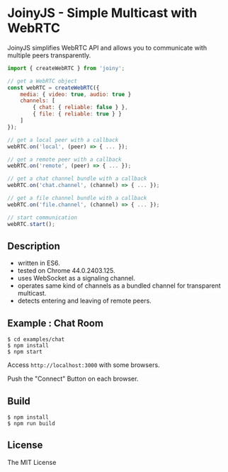 JoinyJS - Simple Multicast with WebRTC
=======================================

JoinyJS simplifies WebRTC API and allows you to communicate with multiple peers transparently.

```js
import { createWebRTC } from 'joiny';

// get a WebRTC object
const webRTC = createWebRTC({
    media: { video: true, audio: true }
    channels: [
        { chat: { reliable: false } },
        { file: { reliable: true } }
    ]
});

// get a local peer with a callback
webRTC.on('local', (peer) => { ... });

// get a remote peer with a callback
webRTC.on('remote', (peer) => { ... });

// get a chat channel bundle with a callback
webRTC.on('chat.channel', (channel) => { ... });

// get a file channel bundle with a callback
webRTC.on('file.channel', (channel) => { ... });

// start communication
webRTC.start();
```

Description
-----------

- written in ES6.
- tested on Chrome 44.0.2403.125.
- uses WebSocket as a signaling channel.
- operates same kind of channels as a bundled channel for transparent multicast.
- detects entering and leaving of remote peers.

Example : Chat Room
--------------------

```shell
$ cd examples/chat
$ npm install
$ npm start
```

Access `http://localhost:3000` with some browsers.

Push the "Connect" Button on each browser.

Build
-----

```shell
$ npm install
$ npm run build
```

License
-------

The MIT License
